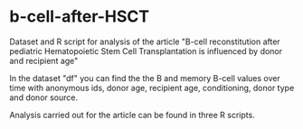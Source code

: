 # b-cell-after-HSCT
Dataset and R script for analysis of the article "B-cell reconstitution after pediatric Hematopoietic Stem Cell Transplantation is influenced by donor and recipient age"

In the dataset "df" you can find the the B and memory B-cell values over time with anonymous ids, donor age, recipient age, conditioning, donor type and donor source.

Analysis carried out for the article can be found in three R scripts.
